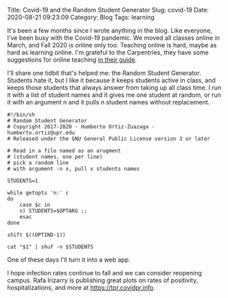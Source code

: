Title: Covid-19 and the Random Student Generator
Slug: covid-19
Date: 2020-08-21 09:23:09
Category: Blog
Tags: learning

It's been a few months since I wrote anything in the blog. Like everyone, I've
been busy with the Covid-19 pandemic. We moved all classes online in March, and
Fall 2020 is online only too. Teaching online is hard, maybe as hard as learning
online. I'm grateful to the Carpentries, they have some suggestions for online
teaching [in their
guide](https://carpentries.org/online-workshop-recommendations/).

I'll share one tidbit that's helped me: the Random Student Generator. Students
hate it, but I like it because it keeps students active in class, and keeps
those students that always answer from taking up all class time. I run it with a
list of student names and it gives me one student at random, or run it with an
argument n and it pulls n student names without replacement.

```{bash}
#!/bin/sh
# Random Student Generator
# Copyright 2017-2020 - Humberto Ortiz-Zuazaga - humberto.ortiz@upr.edu
# Released under the GNU General Public License version 3 or later

# Read in a file named as an arugment 
# (student names, one per line)
# pick a random line
# with argument -n x, pull x students names

STUDENTS=1

while getopts 'n:' c
do
    case $c in
	n) STUDENTS=$OPTARG ;;
    esac
done

shift $((OPTIND-1))

cat "$1" | shuf -n $STUDENTS 

```

One of these days I'll turn it into a web app.

I hope infection rates continue to fall and we can consider reopening campus.
Rafa Irizarry is publishing great plots on rates of positivity,
hospitalizations, and more at <https://tpr.covidpr.info>.

